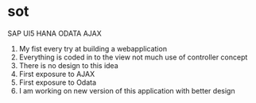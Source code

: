 # sot

SAP UI5 HANA ODATA AJAX 

1. My fist every try at building a webapplication 
2. Everything is coded in to the view  not much use of controller concept
3. There is no design to this idea 
4. First exposure to AJAX
5. First exposure to Odata
6. I am working on new version of this application with better design 
